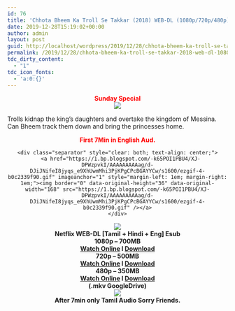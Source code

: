 ```yaml
---
id: 76
title: 'Chhota Bheem Ka Troll Se Takkar (2018) WEB-DL (1080p/720p/480p) &#8211; Multi Aud [Tamil + Hindi + Eng] &#8211; x264 &#8211; (700MB/500MB/300MB) Esub'
date: 2019-12-28T15:19:02+00:00
author: admin
layout: post
guid: http://localhost/wordpress/2019/12/28/chhota-bheem-ka-troll-se-takkar-2018-web-dl-1080p-720p-480p-multi-aud-tamil-hindi-eng-x264-700mb-500mb-300mb-esub/
permalink: /2019/12/28/chhota-bheem-ka-troll-se-takkar-2018-web-dl-1080p-720p-480p-multi-aud-tamil-hindi-eng-x264-700mb-500mb-300mb-esub/
tdc_dirty_content:
  - "1"
tdc_icon_fonts:
  - 'a:0:{}'
---
```

<div dir="ltr" style="text-align: left;" trbidi="on">
  <div class="separator" style="clear: both; text-align: center;">
    <b><span style="color: red; font-family: "arial" , "helvetica" , sans-serif;">Sunday Special</span></b>
  </div>
  
  <div class="separator" style="clear: both; text-align: center;">
    <a href="https://1.bp.blogspot.com/-SleKhOnXOgA/XfTylUtAWMI/AAAAAAAAA2o/B0_XQiM97KobEvqxGnZp3_-sAuK1QvPngCLcBGAsYHQ/s1600/chhota-bheem-ka-troll-se-takkar.jpg" imageanchor="1" style="margin-left: 1em; margin-right: 1em;"><img border="0" data-original-height="800" data-original-width="1010" src="https://1.bp.blogspot.com/-SleKhOnXOgA/XfTylUtAWMI/AAAAAAAAA2o/B0_XQiM97KobEvqxGnZp3_-sAuK1QvPngCLcBGAsYHQ/s1600/chhota-bheem-ka-troll-se-takkar.jpg" /></a>
  </div>
  
  <p>
    Trolls kidnap the king&#8217;s daughters and overtake the kingdom of Messina. Can Bheem track them down and bring the princesses home.
  </p>
  
  <div style="text-align: center;">
    <b><span style="color: red; font-family: "arial" , "helvetica" , sans-serif;">First 7Min in English Aud.</span></b></p> 
    
    <div class="separator" style="clear: both; text-align: center;">
      <a href="https://1.bp.blogspot.com/-k65POI1PBU4/XJ-DPWzpvkI/AAAAAAAAAag/d-DJiJNifeI8jyqs_e9XhUwmMhi3PjKPgCPcBGAYYCw/s1600/ezgif-4-b0c2339f90.gif" imageanchor="1" style="margin-left: 1em; margin-right: 1em;"><img border="0" data-original-height="36" data-original-width="168" src="https://1.bp.blogspot.com/-k65POI1PBU4/XJ-DPWzpvkI/AAAAAAAAAag/d-DJiJNifeI8jyqs_e9XhUwmMhi3PjKPgCPcBGAYYCw/s1600/ezgif-4-b0c2339f90.gif" /></a>
    </div>
  </div>
  
  <div class="separator" style="clear: both; text-align: center;">
    <a href="https://1.bp.blogspot.com/-fai1ZuUwnbA/XIjy2aT4irI/AAAAAAAAANw/WFW0YRK47_8GLAt3pPBSzBk0GJA6Mk5fgCPcBGAYYCw/s1600/torrborder.gif" imageanchor="1" style="margin-left: 1em; margin-right: 1em;"><img border="0" data-original-height="3" data-original-width="500" src="https://1.bp.blogspot.com/-fai1ZuUwnbA/XIjy2aT4irI/AAAAAAAAANw/WFW0YRK47_8GLAt3pPBSzBk0GJA6Mk5fgCPcBGAYYCw/s1600/torrborder.gif" /></a>
  </div>
  
  <div class="separator" style="clear: both; text-align: center;">
    <span style="font-family: "arial" , "helvetica" , sans-serif; font-size: large;"><b>Netflix WEB-DL [Tamil + Hindi + Eng] Esub</b></span>
  </div>
  
  <div class="separator" style="clear: both; text-align: center;">
    <span style="font-family: "arial" , "helvetica" , sans-serif; font-size: large;"><b>1080p &#8211; 700MB</b></span>
  </div>
  
  <div class="separator" style="clear: both; text-align: center;">
    <span style="font-family: "arial" , "helvetica" , sans-serif; font-size: large;"><b><a href="https://drive.google.com/file/d/1fE9-E_8iEYWsczfjMwaya-Ub3sEaxoIq/view">Watch Online</a>&nbsp;I&nbsp;<a href="https://drive.google.com/file/d/1fE9-E_8iEYWsczfjMwaya-Ub3sEaxoIq/view">Download</a></b></span>
  </div>
  
  <div class="separator" style="clear: both; text-align: center;">
    <span style="font-family: "arial" , "helvetica" , sans-serif; font-size: large;"><b>720p &#8211; 500MB</b></span>
  </div>
  
  <div class="separator" style="clear: both; text-align: center;">
    <span style="font-family: "arial" , "helvetica" , sans-serif; font-size: large;"><b><a href="https://drive.google.com/open?id=1FXrRC21OSzv41PVNF_d6vI6ZjXtbRihJ">Watch Online</a> I <a href="https://drive.google.com/open?id=1FXrRC21OSzv41PVNF_d6vI6ZjXtbRihJ">Download</a></b></span>
  </div>
  
  <div class="separator" style="clear: both; text-align: center;">
    <span style="font-family: "arial" , "helvetica" , sans-serif; font-size: large;"><b>480p &#8211; 350MB</b></span>
  </div>
  
  <div class="separator" style="clear: both; text-align: center;">
    <span style="font-family: "arial" , "helvetica" , sans-serif; font-size: large;"><b><a href="https://drive.google.com/open?id=1YDJLM-vsAywsP4VS0RS1aaKb3eArqmqR">Watch Online</a> I <a href="https://drive.google.com/open?id=1YDJLM-vsAywsP4VS0RS1aaKb3eArqmqR">Download</a></b></span>
  </div>
  
  <div style="text-align: center;">
    <span style="font-family: "arial" , "helvetica" , sans-serif; font-size: large;"><b>(.mkv GoogleDrive)</b></span>
  </div>
  
  <div style="text-align: center;">
    <a href="https://1.bp.blogspot.com/-fai1ZuUwnbA/XIjy2aT4irI/AAAAAAAAANw/WFW0YRK47_8GLAt3pPBSzBk0GJA6Mk5fgCPcBGAYYCw/s1600/torrborder.gif" imageanchor="1" style="margin-left: 1em; margin-right: 1em;"><b><span style="font-family: "arial" , "helvetica" , sans-serif;"><img border="0" data-original-height="3" data-original-width="500" src="https://1.bp.blogspot.com/-fai1ZuUwnbA/XIjy2aT4irI/AAAAAAAAANw/WFW0YRK47_8GLAt3pPBSzBk0GJA6Mk5fgCPcBGAYYCw/s1600/torrborder.gif" /></span></b></a><br /><b><span style="font-family: "arial" , "helvetica" , sans-serif;">After 7min only Tamil Audio Sorry Friends.</span></b>
  </div>
</div>